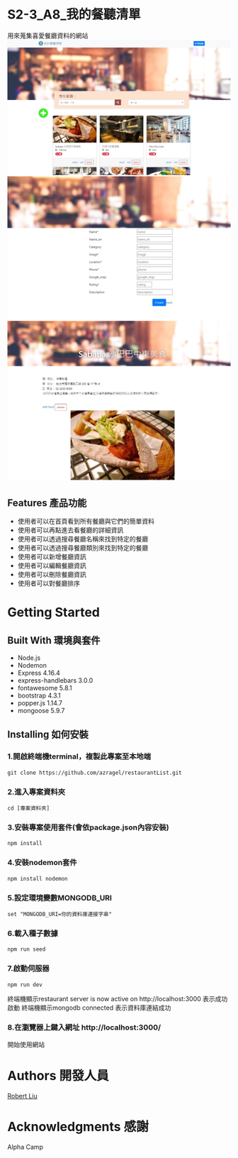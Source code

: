 # S2-3_A8_我的餐聽清單
用來蒐集喜愛餐廳資料的網站
![MyImage](./index.jpg)
![MyImage](./show.jpg)
![MyImage](./detail.jpg)


 ## Features 產品功能
  * 使用者可以在首頁看到所有餐廳與它們的簡單資料
  * 使用者可以再點進去看餐廳的詳細資訊
  * 使用者可以透過搜尋餐廳名稱來找到特定的餐廳
  * 使用者可以透過搜尋餐廳類別來找到特定的餐廳
  * 使用者可以新增餐廳資訊
  * 使用者可以編輯餐廳資訊
  * 使用者可以刪除餐廳資訊
  * 使用者可以對餐廳排序

 

# Getting Started

 ## Built With 環境與套件
  * Node.js
  * Nodemon
  * Express 4.16.4
  * express-handlebars 3.0.0
  * fontawesome 5.8.1
  * bootstrap 4.3.1
  * popper.js 1.14.7
  * mongoose 5.9.7
 


 ## Installing 如何安裝
  ### 1.開啟終端機terminal，複製此專案至本地端
  ```
  git clone https://github.com/azragel/restaurantList.git
  ```

  ### 2.進入專案資料夾
  ```
  cd [專案資料夾]
  ```

  ### 3.安裝專案使用套件(會依package.json內容安裝)
  ```
  npm install 
  ```

  ### 4.安裝nodemon套件
  ```
  npm install nodemon
  ```
  
  ### 5.設定環境變數MONGODB_URI
  ```
  set "MONGODB_URI=你的資料庫連接字串"
  ```

  ### 6.載入種子數據
  ```
  npm run seed
  ```

  ### 7.啟動伺服器
  ```
  npm run dev
  ```
  終端機顯示restaurant server is now active on http://localhost:3000 表示成功啟動
  終端機顯示mongodb connected 表示資料庫連結成功

  ### 8.在瀏覽器上鍵入網址 http://localhost:3000/
  開始使用網站
  

# Authors 開發人員
[Robert Liu](https://github.com/azragel)

# Acknowledgments 感謝
Alpha Camp 


